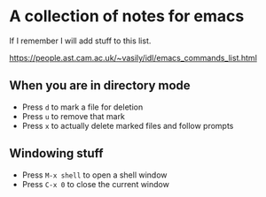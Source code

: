 # A collection of notes for emacs

If I remember I will add stuff to this list.

https://people.ast.cam.ac.uk/~vasily/idl/emacs_commands_list.html

## When you are in directory mode

- Press ```d``` to mark a file for deletion
- Press ```u``` to remove that mark
- Press ```x``` to actually delete marked files and follow prompts

## Windowing stuff

- Press ```M-x shell``` to open a shell window
- Press ```C-x 0``` to close the current window